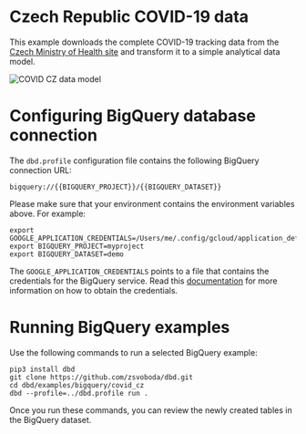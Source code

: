 # Czech Republic COVID-19 data 
This example downloads the complete COVID-19 tracking data from the [Czech Ministry of Health site](https://onemocneni-aktualne.mzcr.cz/api/v2/covid-19) and transform it to a simple analytical data model.  

![COVID CZ data model](https://raw.githubusercontent.com/zsvoboda/dbd/master/img/covid.cz.datamodel.png)

# Configuring BigQuery database connection
The `dbd.profile` configuration file contains the following BigQuery connection URL:

`bigquery://{{BIGQUERY_PROJECT}}/{{BIGQUERY_DATASET}}`

Please make sure that your environment contains the environment variables above. For example:

```shell
export GOOGLE_APPLICATION_CREDENTIALS=/Users/me/.config/gcloud/application_default_credentials.json
export BIGQUERY_PROJECT=myproject
export BIGQUERY_DATASET=demo
```

The `GOOGLE_APPLICATION_CREDENTIALS` points to a file that contains the credentials for the BigQuery service.
Read this [documentation](https://googleapis.dev/python/google-api-core/latest/auth.html) for more information on how to 
obtain the credentials.

# Running BigQuery examples
Use the following commands to run a selected BigQuery example:

```shell
pip3 install dbd
git clone https://github.com/zsvoboda/dbd.git
cd dbd/examples/bigquery/covid_cz
dbd --profile=../dbd.profile run . 
```

Once you run these commands, you can review the newly created tables in the BigQuery dataset.
